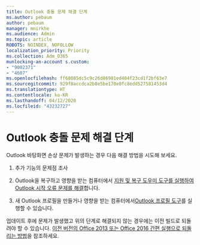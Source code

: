 ```yaml
---
title: Outlook 충돌 문제 해결 단계
ms.author: pebaum
author: pebaum
manager: mnirkhe
ms.audience: Admin
ms.topic: article
ROBOTS: NOINDEX, NOFOLLOW
localization_priority: Priority
ms.collection: Adm_O365
munlocking-an-account s.custom:
- "9002371"
- "4607"
ms.openlocfilehash: ff68085dc5c9c26d86981ed404f23cd1f2bf63e7
ms.sourcegitcommit: 929f8accdca2b8e5be170e0fc8edd527581453d4
ms.translationtype: HT
ms.contentlocale: ko-KR
ms.lasthandoff: 04/12/2020
ms.locfileid: "43232727"
---
```

# <a name="outlook-crash-troubleshooting-steps"></a>Outlook 충돌 문제 해결 단계

Outlook 바탕화면 손상 문제가 발생하는 경우 다음 해결 방법을 시도해 보세요.

1. 추가 기능의 문제점 조사

2. Outlook을 복구하고 영향을 받는 컴퓨터에서 [지원 및 복구 도우미 도구를 실행하여 Outlook 시작 오류 문제를 해결](https://aka.ms/SaRA-OutlookWontStart)합니다.

3. 새 Outlook 프로필을 만들거나 영향을 받는 컴퓨터에서[Outlook 프로필 도구](https://aka.ms/SaRA-OutlookSetupProfile)를 실행할 수 있습니다.

업데이트 후에 문제가 발생했고 위의 단계로 해결되지 않는 경우에는 이전 빌드로 되돌려야 할 수 있습니다. [이전 버전의 Office 2013 또는 Office 2016 간편 실행으로 되돌리는 방법](https://support.microsoft.com/help/2770432)을 참조하세요.
